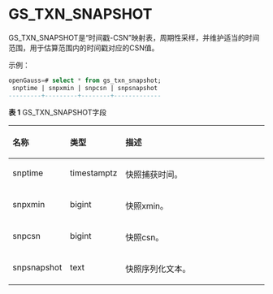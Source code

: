 # GS\_TXN\_SNAPSHOT

GS\_TXN\_SNAPSHOT是“时间戳-CSN”映射表，周期性采样，并维护适当的时间范围，用于估算范围内的时间戳对应的CSN值。

示例：
```sql
openGauss=# select * from gs_txn_snapshot;
 snptime | snpxmin | snpcsn | snpsnapshot 
---------+---------+--------+-------------
```

**表 1**  GS\_TXN\_SNAPSHOT字段

<a name="zh-cn_topic_0283137196_zh-cn_topic_0237122301_table370273621911"></a>
<table><thead align="left"><tr id="zh-cn_topic_0283137196_zh-cn_topic_0237122301_row177034367196"><th class="cellrowborder" valign="top" width="20.13201320132013%" id="mcps1.2.4.1.1"><p id="zh-cn_topic_0283137196_zh-cn_topic_0237122301_p3704103613192"><a name="zh-cn_topic_0283137196_zh-cn_topic_0237122301_p3704103613192"></a><a name="zh-cn_topic_0283137196_zh-cn_topic_0237122301_p3704103613192"></a><b>名称</b></p>
</th>
<th class="cellrowborder" valign="top" width="18.08180818081808%" id="mcps1.2.4.1.2"><p id="zh-cn_topic_0283137196_zh-cn_topic_0237122301_p9704143618197"><a name="zh-cn_topic_0283137196_zh-cn_topic_0237122301_p9704143618197"></a><a name="zh-cn_topic_0283137196_zh-cn_topic_0237122301_p9704143618197"></a><b>类型</b></p>
</th>
<th class="cellrowborder" valign="top" width="61.786178617861786%" id="mcps1.2.4.1.3"><p id="zh-cn_topic_0283137196_zh-cn_topic_0237122301_p470420360196"><a name="zh-cn_topic_0283137196_zh-cn_topic_0237122301_p470420360196"></a><a name="zh-cn_topic_0283137196_zh-cn_topic_0237122301_p470420360196"></a><b>描述</b></p>
</th>
</tr>
</thead>
<tbody><tr id="zh-cn_topic_0283137196_zh-cn_topic_0237122301_row770433620196"><td class="cellrowborder" valign="top" width="20.13201320132013%" headers="mcps1.2.4.1.1 "><p id="zh-cn_topic_0283137196_zh-cn_topic_0237122301_p1670523618197"><a name="zh-cn_topic_0283137196_zh-cn_topic_0237122301_p1670523618197"></a><a name="zh-cn_topic_0283137196_zh-cn_topic_0237122301_p1670523618197"></a>snptime</p>
</td>
<td class="cellrowborder" valign="top" width="18.08180818081808%" headers="mcps1.2.4.1.2 "><p id="zh-cn_topic_0283137196_zh-cn_topic_0237122301_p1470517367198"><a name="zh-cn_topic_0283137196_zh-cn_topic_0237122301_p1470517367198"></a><a name="zh-cn_topic_0283137196_zh-cn_topic_0237122301_p1470517367198"></a>timestamptz</p>
</td>
<td class="cellrowborder" valign="top" width="61.786178617861786%" headers="mcps1.2.4.1.3 "><p id="zh-cn_topic_0283137196_zh-cn_topic_0237122301_p470503601915"><a name="zh-cn_topic_0283137196_zh-cn_topic_0237122301_p470503601915"></a><a name="zh-cn_topic_0283137196_zh-cn_topic_0237122301_p470503601915"></a>快照捕获时间。</p>
</td>
</tr>
<tr id="zh-cn_topic_0283137196_zh-cn_topic_0237122301_row870533671915"><td class="cellrowborder" valign="top" width="20.13201320132013%" headers="mcps1.2.4.1.1 "><p id="zh-cn_topic_0283137196_zh-cn_topic_0237122301_p1670683617193"><a name="zh-cn_topic_0283137196_zh-cn_topic_0237122301_p1670683617193"></a><a name="zh-cn_topic_0283137196_zh-cn_topic_0237122301_p1670683617193"></a>snpxmin</p>
</td>
<td class="cellrowborder" valign="top" width="18.08180818081808%" headers="mcps1.2.4.1.2 "><p id="zh-cn_topic_0283137196_zh-cn_topic_0237122301_p13706153610194"><a name="zh-cn_topic_0283137196_zh-cn_topic_0237122301_p13706153610194"></a><a name="zh-cn_topic_0283137196_zh-cn_topic_0237122301_p13706153610194"></a>bigint</p>
</td>
<td class="cellrowborder" valign="top" width="61.786178617861786%" headers="mcps1.2.4.1.3 "><p id="p15173114115017"><a name="p15173114115017"></a><a name="p15173114115017"></a>快照xmin。</p>
</td>
</tr>
<tr id="zh-cn_topic_0283137196_zh-cn_topic_0237122301_row470616364192"><td class="cellrowborder" valign="top" width="20.13201320132013%" headers="mcps1.2.4.1.1 "><p id="zh-cn_topic_0283137196_zh-cn_topic_0237122301_p197066366199"><a name="zh-cn_topic_0283137196_zh-cn_topic_0237122301_p197066366199"></a><a name="zh-cn_topic_0283137196_zh-cn_topic_0237122301_p197066366199"></a>snpcsn</p>
</td>
<td class="cellrowborder" valign="top" width="18.08180818081808%" headers="mcps1.2.4.1.2 "><p id="zh-cn_topic_0283137196_zh-cn_topic_0237122301_p4706133631911"><a name="zh-cn_topic_0283137196_zh-cn_topic_0237122301_p4706133631911"></a><a name="zh-cn_topic_0283137196_zh-cn_topic_0237122301_p4706133631911"></a>bigint</p>
</td>
<td class="cellrowborder" valign="top" width="61.786178617861786%" headers="mcps1.2.4.1.3 "><p id="p1047215715010"><a name="p1047215715010"></a><a name="p1047215715010"></a>快照csn。</p>
</td>
</tr>
<tr id="zh-cn_topic_0283137196_zh-cn_topic_0237122301_row3706143601913"><td class="cellrowborder" valign="top" width="20.13201320132013%" headers="mcps1.2.4.1.1 "><p id="zh-cn_topic_0283137196_zh-cn_topic_0237122301_p770713610197"><a name="zh-cn_topic_0283137196_zh-cn_topic_0237122301_p770713610197"></a><a name="zh-cn_topic_0283137196_zh-cn_topic_0237122301_p770713610197"></a>snpsnapshot</p>
</td>
<td class="cellrowborder" valign="top" width="18.08180818081808%" headers="mcps1.2.4.1.2 "><p id="zh-cn_topic_0283137196_zh-cn_topic_0237122301_p127071361199"><a name="zh-cn_topic_0283137196_zh-cn_topic_0237122301_p127071361199"></a><a name="zh-cn_topic_0283137196_zh-cn_topic_0237122301_p127071361199"></a>text</p>
</td>
<td class="cellrowborder" valign="top" width="61.786178617861786%" headers="mcps1.2.4.1.3 "><p id="zh-cn_topic_0283137196_zh-cn_topic_0237122301_p9707203619192"><a name="zh-cn_topic_0283137196_zh-cn_topic_0237122301_p9707203619192"></a><a name="zh-cn_topic_0283137196_zh-cn_topic_0237122301_p9707203619192"></a>快照序列化文本。</p>
</td>
</tr>
</tbody>
</table>

